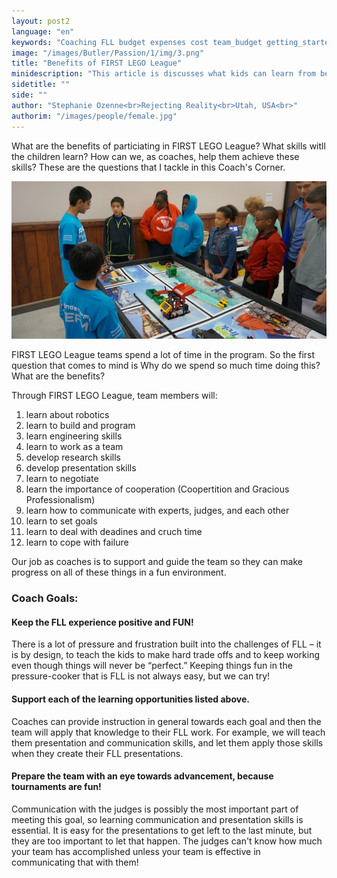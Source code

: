 ```yaml
---
layout: post2
language: "en"
keywords: "Coaching FLL budget expenses cost team_budget getting_started"
image: "/images/Butler/Passion/1/img/3.png"
title: "Benefits of FIRST LEGO League"
minidescription: "This article is discusses what kids can learn from being a FIRST LEGO League team."
sidetitle: ""
side: ""
author: "Stephanie Ozenne<br>Rejecting Reality<br>Utah, USA<br>"
authorim: "/images/people/female.jpg"
---
```


What are the benefits of particiating in FIRST LEGO League? What skills witll the children learn? How can we, as coaches, help them achieve these skills? These are the questions that I tackle in this Coach's Corner.

<img src="/images/coachcorner/Benefits.jpg" style="max-width: 100%" />

FIRST LEGO League teams spend a lot of time in the program. So the first question that comes to mind is Why do we spend so much time doing this? What are the benefits?

Through FIRST LEGO League, team members will:

1) learn about robotics<br>
2) learn to build and program<br>
3) learn engineering skills<br>
3) learn to work as a team<br>
4) develop research skills<br>
5) develop presentation skills<br>
6) learn to negotiate<br>
7) learn the importance of cooperation (Coopertition and Gracious Professionalism)<br>
8) learn how to communicate with experts, judges, and each other<br>
9) learn to set goals<br>
10) learn to deal with deadines and cruch time<br>
11) learn to cope with failure<br>

Our job as coaches is to support and guide the team so they can make progress on all of these things in a fun environment.

### Coach Goals:
#### Keep the FLL experience positive and FUN!

There is a lot of pressure and frustration built into the challenges of FLL – it is by design, to teach the kids to make hard trade offs and to keep working even though things will never be “perfect.” Keeping things fun in the pressure-cooker that is FLL is not always easy, but we can try!

#### Support each of the learning opportunities listed above.

Coaches can provide instruction in general towards each goal and then the team will apply that knowledge to their FLL work. For example, we will teach them presentation and communication skills, and let them apply those skills when they create their FLL presentations.

#### Prepare the team with an eye towards advancement, because tournaments are fun!

Communication with the judges is possibly the most important part of meeting this goal, so learning communication and presentation skills is essential. It is easy for the presentations to get left to the last minute, but they are too important to let that happen. The judges can't know how much your team has accomplished unless your team is effective in communicating that with them!


